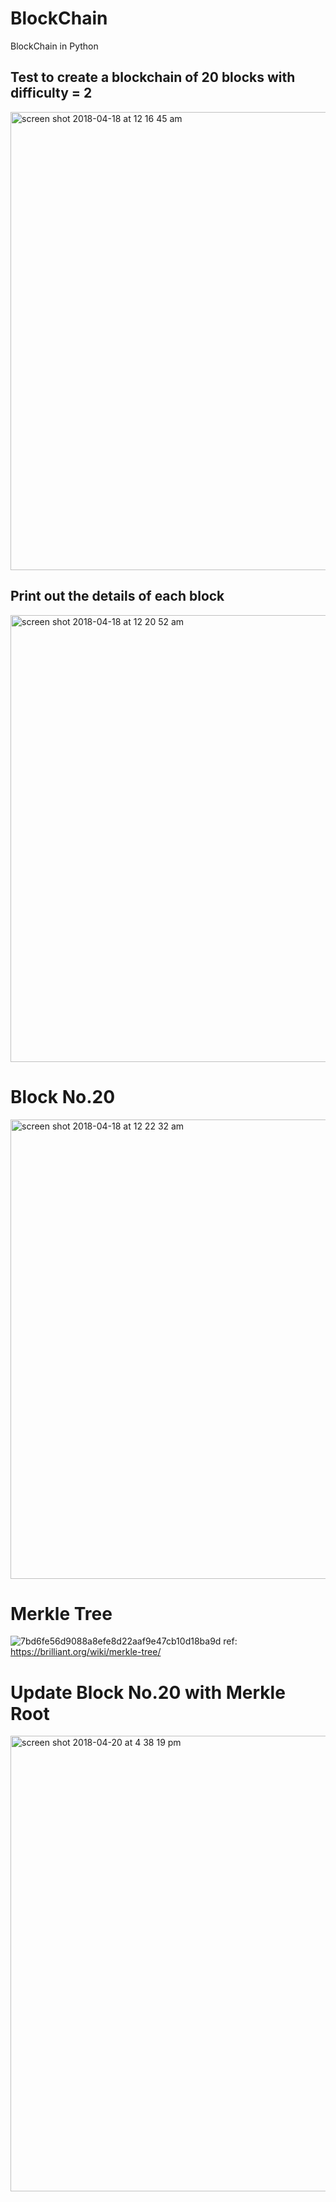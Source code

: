 # BlockChain
BlockChain in Python



## Test to create a blockchain of 20 blocks with difficulty = 2
<img width="733" alt="screen shot 2018-04-18 at 12 16 45 am" src="https://user-images.githubusercontent.com/37820014/38911532-065f71c2-429e-11e8-8c5c-039467cfac79.png">

## Print out the details of each block
<img width="715" alt="screen shot 2018-04-18 at 12 20 52 am" src="https://user-images.githubusercontent.com/37820014/38911590-6c183d28-429e-11e8-8534-26ed240cbe27.png">

# Block No.20
<img width="735" alt="screen shot 2018-04-18 at 12 22 32 am" src="https://user-images.githubusercontent.com/37820014/38911636-ac51f8ac-429e-11e8-9ffb-69f5b78d4c56.png">


# Merkle Tree
![7bd6fe56d9088a8efe8d22aaf9e47cb10d18ba9d](https://user-images.githubusercontent.com/37820014/38957393-8126cbfa-4328-11e8-94a6-62d150d2fad4.png)
ref: https://brilliant.org/wiki/merkle-tree/


# Update Block No.20 with Merkle Root
<img width="729" alt="screen shot 2018-04-20 at 4 38 19 pm" src="https://user-images.githubusercontent.com/37820014/39072681-4c4a4c80-44b9-11e8-97a7-8197d73ef26c.png">
